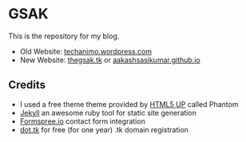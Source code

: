 # GSAK

This is the repository for my blog.

* Old Website: [techanimo.wordpress.com](techanimo.wordpress.com)
* New Website: [thegsak.tk](thegsak.tk) or [aakashsasikumar.github.io](aakashsasikumar.github.io)

## Credits

* I used a free theme theme provided by [HTML5 UP](https://html5up.net/) called Phantom
* [Jekyll](https://jekyllrb.com/) an awesome ruby tool for static site generation
* [Formspree.io](https://formspree.io/) contact form integration
* [dot.tk](dot.tk) for free (for one year) .tk domain registration